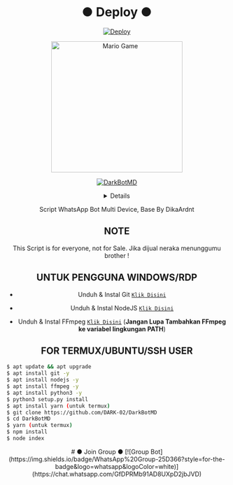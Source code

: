 <div align="center">

# ● Deploy ●
[![Deploy](https://www.herokucdn.com/deploy/button.svg)](https://heroku.com/deploy?template=https://github.com/DARK-02/DarkBotMD)
</div>
<div align="center">
<img src="https://github.com/TheDudeThatCode/TheDudeThatCode/blob/master/Assets/Developer.gif" alt="Mario Game" width="300" />
<div align="center">
<p align="center">
<a href="#"><img title="DarkBotMD" src="https://img.shields.io/badge/Bot MultiDevice-green?colorA=%23ff0000&colorB=%23017e40&style=for-the-badge"></a>
</p>
<p align="center">
</p>
<p align="center">
</p>
</div>

 <details>
 
</details>
 
Script WhatsApp Bot Multi Device,
Base By DikaArdnt

## NOTE
This Script is for everyone, not for Sale. Jika dijual neraka menunggumu brother !

## UNTUK PENGGUNA WINDOWS/RDP

* Unduh & Instal Git [`Klik Disini`](https://git-scm.com/downloads)

* Unduh & Instal NodeJS [`Klik Disini`](https://nodejs.org/en/download)

* Unduh & Instal FFmpeg [`Klik Disini`](https://ffmpeg.org/download.html) (**Jangan Lupa Tambahkan FFmpeg ke variabel lingkungan PATH**)


## FOR TERMUX/UBUNTU/SSH USER</div>

```bash
$ apt update && apt upgrade
$ apt install git -y
$ apt install nodejs -y
$ apt install ffmpeg -y
$ apt install python3 -y
$ python3 setup.py install
$ apt install yarn (untuk termux)
$ git clone https://github.com/DARK-02/DarkBotMD
$ cd DarkBotMD
$ yarn (untuk termux)
$ npm install
$ node index
```
<div align="center">
# ● Join Group ●
[![Group Bot](https://img.shields.io/badge/WhatsApp%20Group-25D366?style=for-the-badge&logo=whatsapp&logoColor=white)](https://chat.whatsapp.com/GfDPRMb91AD8UXpD2jbJVD)
</div>
